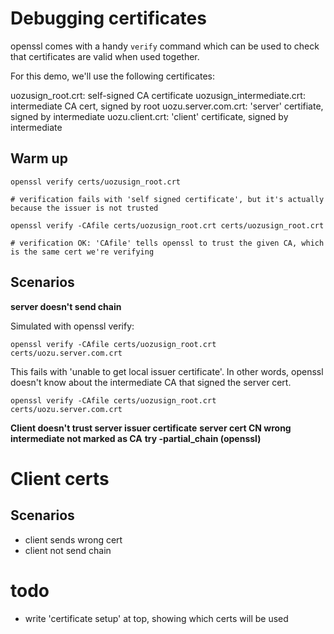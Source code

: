 # Debugging certificates

openssl comes with a handy `verify` command which can be used to check that
certificates are valid when used together.

For this demo, we'll use the following certificates:

uozusign_root.crt:          self-signed CA certificate
uozusign_intermediate.crt:  intermediate CA cert, signed by root
uozu.server.com.crt:        'server' certifiate, signed by intermediate
uozu.client.crt:            'client' certificate, signed by intermediate

## Warm up

    openssl verify certs/uozusign_root.crt
    
    # verification fails with 'self signed certificate', but it's actually because the issuer is not trusted

    openssl verify -CAfile certs/uozusign_root.crt certs/uozusign_root.crt

    # verification OK: 'CAfile' tells openssl to trust the given CA, which is the same cert we're verifying

## Scenarios

**server doesn't send chain**

Simulated with openssl verify:

    openssl verify -CAfile certs/uozusign_root.crt certs/uozu.server.com.crt

This fails with 'unable to get local issuer certificate'. In other words, openssl doesn't
know about the intermediate CA that signed the server cert.

    openssl verify -CAfile certs/uozusign_root.crt certs/uozu.server.com.crt

**Client doesn't trust server issuer certificate**
**server cert CN wrong**
**intermediate not marked as CA**
**try -partial_chain (openssl)**

# Client certs

## Scenarios

- client sends wrong cert
- client not send chain


# todo
- write 'certificate setup' at top, showing which certs will be used
